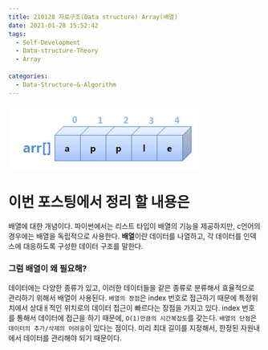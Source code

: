 ```yaml
---
title: 210128 자료구조(Data structure) Array(배열)
date: 2021-01-28 15:52:42
tags:
  - Self-Development
  - Data-structure-Theory
  - Array

categories:
  - Data-Structure-&-Algorithm
---
```


![](/images/post_images/210128_array_img.jpg)

# **이번 포스팅에서 정리 할 내용은**

배열에 대한 개념이다. 파이썬에서는 리스트 타입이 배열의 기능을 제공하지만, c언어의 경우에는 배열을 독립적으로 사용한다.
**배열**이란 데이터를 나열하고, 각 데이터를 인덱스에 대응하도록 구성한 데이터 구조를 말한다.

### **그럼 배열이 왜 필요해?**

  <!-- more -->

데이터에는 다양한 종류가 있고, 이러한 데이터들을 같은 종류로 분류해서 효율적으로 관리하기 위해서 배열이 사용된다.
`배열의 장점`은 index 번호로 접근하기 때문에 특정위치에서 상대ㅐ적인 위치로의 데이터 접근이 빠르다는 장점을 가지고 있다. index 번호를 통해서 데이터에 접근을 하기 때문에, `O(1)만큼의 시간복잡도`를 갖는다.
`배열의 단점`은 `데이터의 추가/삭제의 어려움`이 있다는 점이다. 미리 최대 길이를 지정해서, 한정된 자원내에서 데이터를 관리해야 되기 때문이다.

